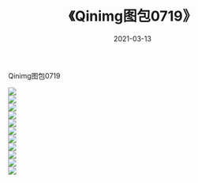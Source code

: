 ﻿---
layout: post
title:  《Qinimg图包0719》
date:   2021-03-13
img: http://imgx.orgx.ga/Qinimg图包/Qinimg图包0719/000.jpg
categories: [美女, 清纯, 唯美]
---

Qinimg图包0719

 ![](http://imgx.orgx.ga/Qinimg图包/Qinimg图包0719/001.jpg) <br>![](http://imgx.orgx.ga/Qinimg图包/Qinimg图包0719/002.jpg) <br>![](http://imgx.orgx.ga/Qinimg图包/Qinimg图包0719/003.jpg) <br>![](http://imgx.orgx.ga/Qinimg图包/Qinimg图包0719/004.jpg) <br>![](http://imgx.orgx.ga/Qinimg图包/Qinimg图包0719/005.jpg) <br>![](http://imgx.orgx.ga/Qinimg图包/Qinimg图包0719/006.jpg) <br>![](http://imgx.orgx.ga/Qinimg图包/Qinimg图包0719/007.jpg) <br>![](http://imgx.orgx.ga/Qinimg图包/Qinimg图包0719/008.jpg) <br>![](http://imgx.orgx.ga/Qinimg图包/Qinimg图包0719/009.jpg) <br>![](http://imgx.orgx.ga/Qinimg图包/Qinimg图包0719/010.jpg) <br>![](http://imgx.orgx.ga/Qinimg图包/Qinimg图包0719/011.jpg) <br>